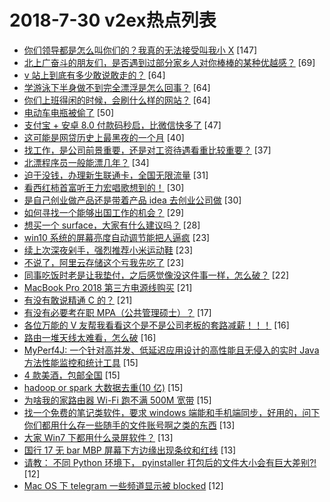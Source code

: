 # 2018-7-30 v2ex热点列表

+ [你们领导都是怎么叫你们的？我真的无法接受叫我小 X](https://www.v2ex.com/t/475242#reply147) [147]
+ [北上广奋斗的朋友们，是否遇到过部分家乡人对你棒棒的某种优越感？](https://www.v2ex.com/t/475194#reply69) [69]
+ [v 站上到底有多少敢说敢走的？](https://www.v2ex.com/t/475205#reply64) [64]
+ [学游泳下半身做不到完全漂浮是怎么回事？](https://www.v2ex.com/t/475253#reply64) [64]
+ [你们上班得闲的时候，会刷什么样的网站？](https://www.v2ex.com/t/475339#reply64) [64]
+ [电动车电瓶被偷了](https://www.v2ex.com/t/475208#reply50) [50]
+ [支付宝 + 安卓 8.0 付款码秒启，比微信快多了](https://www.v2ex.com/t/475204#reply47) [47]
+ [这可能是网贷历史上最黑夜的一个月](https://www.v2ex.com/t/475297#reply40) [40]
+ [找工作，是公司前景重要，还是对工资待遇看重比较重要？](https://www.v2ex.com/t/475241#reply37) [37]
+ [北漂程序员一般能漂几年？](https://www.v2ex.com/t/475305#reply34) [34]
+ [迫于没钱，办理新生联通卡，全国无限流量](https://www.v2ex.com/t/475275#reply31) [31]
+ [看西红柿首富听王力宏唱歌想到的！](https://www.v2ex.com/t/475232#reply30) [30]
+ [是自己创业做产品还是带着产品 idea 去创业公司做](https://www.v2ex.com/t/475266#reply30) [30]
+ [如何寻找一个能够出国工作的机会？](https://www.v2ex.com/t/475207#reply29) [29]
+ [想买一个 surface，大家有什么建议吗？](https://www.v2ex.com/t/475276#reply28) [28]
+ [win10 系统的屏幕亮度自动调节能把人逼疯](https://www.v2ex.com/t/475233#reply23) [23]
+ [续上次深夜剁手，强烈推荐小米运动鞋](https://www.v2ex.com/t/475302#reply23) [23]
+ [不说了，阿里云存储这个亏我先吃了](https://www.v2ex.com/t/475322#reply23) [23]
+ [同事吃饭时老是让我垫付，之后感觉像没这件事一样，怎么破？](https://www.v2ex.com/t/475222#reply22) [22]
+ [MacBook Pro 2018 第三方电源线购买](https://www.v2ex.com/t/475199#reply21) [21]
+ [有没有敢说精通 C 的？](https://www.v2ex.com/t/475377#reply21) [21]
+ [有没有必要考在职 MPA（公共管理硕士）？](https://www.v2ex.com/t/475211#reply17) [17]
+ [各位万能的 V 友帮我看看这个是不是公司老板的套路减薪！！！](https://www.v2ex.com/t/475310#reply16) [16]
+ [路由一堆天线太难看，怎么破](https://www.v2ex.com/t/475330#reply16) [16]
+ [MyPerf4J: 一个针对高并发、低延迟应用设计的高性能且无侵入的实时 Java 方法性能监控和统计工具](https://www.v2ex.com/t/475200#reply15) [15]
+ [4 款美酒，包邮全国](https://www.v2ex.com/t/475210#reply15) [15]
+ [hadoop or spark 大数据去重(10 亿)](https://www.v2ex.com/t/475230#reply15) [15]
+ [为啥我的家路由器 Wi-Fi 跑不满 500M 宽带](https://www.v2ex.com/t/475299#reply15) [15]
+ [找一个免费的笔记类软件，要求 windows 端能和手机端同步，好用的，问下你们都用什么存一些随手的文件账号啊之类的东西](https://www.v2ex.com/t/475217#reply13) [13]
+ [大家 Win7 下都用什么录屏软件？](https://www.v2ex.com/t/475298#reply13) [13]
+ [国行 17 无 bar MBP 屏幕下方边缘出现条纹和红线](https://www.v2ex.com/t/475300#reply13) [13]
+ [请教： 不同 Python 环境下， pyinstaller 打包后的文件大小会有巨大差别?!](https://www.v2ex.com/t/475202#reply12) [12]
+ [Mac OS 下 telegram 一些频道显示被 blocked](https://www.v2ex.com/t/475237#reply12) [12]
